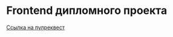# Frontend дипломного проекта

[Ссылка на пулреквест](https://github.com/Panfil0k/movies-explorer-frontend/pull/2)